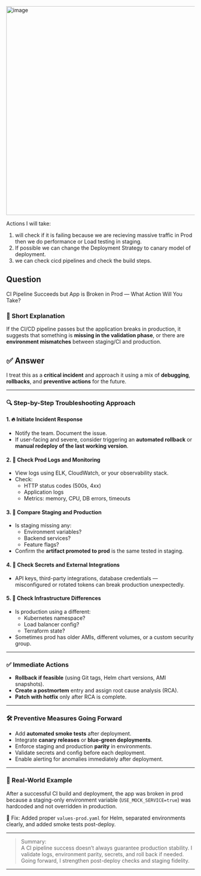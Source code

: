 
<img width="1006" height="557" alt="image" src="https://github.com/user-attachments/assets/70b509e2-eca7-463d-b2d1-9ef989bbaef2" />




















Actions I will take:
1. will check if it is failing because we are recieving massive traffic in Prod then we do performance or Load testing in staging.
2. If possible we can change the Deployment Strategy to canary model of deployment.
3. we can check cicd pipelines and check the build steps.

## Question  
CI Pipeline Succeeds but App is Broken in Prod — What Action Will You Take?

### 📝 Short Explanation  
If the CI/CD pipeline passes but the application breaks in production, it suggests that something is **missing in the validation phase**, or there are **environment mismatches** between staging/CI and production.

## ✅ Answer  

I treat this as a **critical incident** and approach it using a mix of **debugging**, **rollbacks**, and **preventive actions** for the future.

---

### 🔍 Step-by-Step Troubleshooting Approach

#### 1. 🔥 **Initiate Incident Response**
- Notify the team. Document the issue.
- If user-facing and severe, consider triggering an **automated rollback** or **manual redeploy of the last working version**.

#### 2. 🧪 **Check Prod Logs and Monitoring**
- View logs using ELK, CloudWatch, or your observability stack.
- Check:
  - HTTP status codes (500s, 4xx)
  - Application logs
  - Metrics: memory, CPU, DB errors, timeouts

#### 3. 🔁 **Compare Staging and Production**
- Is staging missing any:
  - Environment variables?
  - Backend services?
  - Feature flags?
- Confirm the **artifact promoted to prod** is the same tested in staging.

#### 4. 🔐 **Check Secrets and External Integrations**
- API keys, third-party integrations, database credentials — misconfigured or rotated tokens can break production unexpectedly.

#### 5. 🧾 **Check Infrastructure Differences**
- Is production using a different:
  - Kubernetes namespace?
  - Load balancer config?
  - Terraform state?
- Sometimes prod has older AMIs, different volumes, or a custom security group.

---

### ✅ Immediate Actions

- **Rollback if feasible** (using Git tags, Helm chart versions, AMI snapshots).
- **Create a postmortem** entry and assign root cause analysis (RCA).
- **Patch with hotfix** only after RCA is complete.

---

### 🛠️ Preventive Measures Going Forward

- Add **automated smoke tests** after deployment.
- Integrate **canary releases** or **blue-green deployments**.
- Enforce staging and production **parity** in environments.
- Validate secrets and config before each deployment.
- Enable alerting for anomalies immediately after deployment.

---

### 🧠 Real-World Example

After a successful CI build and deployment, the app was broken in prod because a staging-only environment variable (`USE_MOCK_SERVICE=true`) was hardcoded and not overridden in production.

🔧 Fix: Added proper `values-prod.yaml` for Helm, separated environments clearly, and added smoke tests post-deploy.

---

> Summary:  
> A CI pipeline success doesn’t always guarantee production stability. I validate logs, environment parity, secrets, and roll back if needed. Going forward, I strengthen post-deploy checks and staging fidelity.

---
